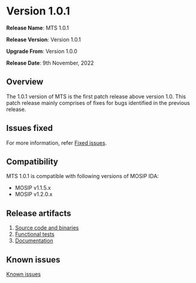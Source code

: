 # Version 1.0.1

**Release Name**: MTS 1.0.1

**Release Version**: Version 1.0.1

**Upgrade From**: Version 1.0.0

**Release Date**: 9th November, 2022

## Overview

The 1.0.1 version of MTS is the first patch release above version 1.0. This patch release mainly comprises of fixes for bugs identified in the previous release.

## Issues fixed

For more information, refer [Fixed issues](https://mosip.atlassian.net/issues/?filter=11054).

## Compatibility

MTS 1.0.1 is compatible with following versions of MOSIP IDA:

* MOSIP v1.1.5.x
* MOSIP v1.2.0.x

## Release artifacts&#x20;

1. [Source code and binaries](https://github.com/mosip/mosip-token-seeder/releases/tag/v1.0.1)
2. [Functional tests](https://github.com/mosip/test-management/tree/master/integration/MTS)
3. [Documentation](mosip-token-seeder.md)

## Known issues

[Known issues](https://mosip.atlassian.net/issues/?filter=11025)

